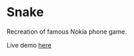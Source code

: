 # Snake

Recreation of famous Nokia phone game.

Live demo <a href="nileahtobhair.github.io/Snake">here</a>
